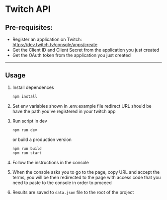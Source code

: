 # Twitch API

## Pre-requisites:

- Register an application on Twitch: https://dev.twitch.tv/console/apps/create
- Get the Client ID and Client Secret from the application you just created
- Get the OAuth token from the application you just created
---
## Usage
1. Install dependences 
   ```bash 
   npm install
   ```
3. Set env variables shown in .env.example file
redirect URL should be have the path you've registered in your twitch app

4. Run script in dev 
   ```bash
   npm run dev
   ```
   or build a production version
   ```bash
   npm run build 
   npm run start
   ```
5. Follow the instructions in the console
6. When the console asks you to go to the page, copy URL and accept the terms, you will be then redirected to the page with access code that you need to paste to the console in order to proceed
6. Results are saved to `data.json` file to the root of the project 
